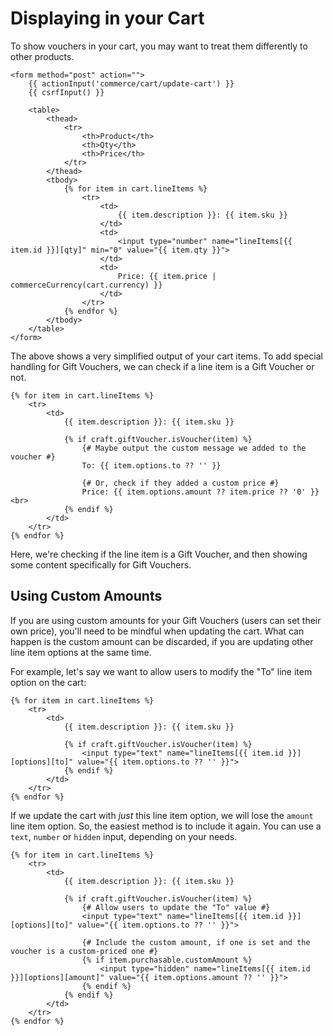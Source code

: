 # Displaying in your Cart
To show vouchers in your cart, you may want to treat them differently to other products.

```twig
<form method="post" action="">
    {{ actionInput('commerce/cart/update-cart') }}
    {{ csrfInput() }}

    <table>
        <thead>
            <tr>
                <th>Product</th>
                <th>Qty</th>
                <th>Price</th>
            </tr>
        </thead>
        <tbody>
            {% for item in cart.lineItems %}
                <tr>
                    <td>
                        {{ item.description }}: {{ item.sku }}
                    </td>
                    <td>
                        <input type="number" name="lineItems[{{ item.id }}][qty]" min="0" value="{{ item.qty }}">
                    </td>
                    <td>
                        Price: {{ item.price | commerceCurrency(cart.currency) }}
                    </td>
                </tr>
            {% endfor %}
        </tbody>
    </table>
</form>
```

The above shows a very simplified output of your cart items. To add special handling for Gift Vouchers, we can check if a line item is a Gift Voucher or not.

```twig
{% for item in cart.lineItems %}
    <tr>
        <td>
            {{ item.description }}: {{ item.sku }}

            {% if craft.giftVoucher.isVoucher(item) %}
                {# Maybe output the custom message we added to the voucher #}
                To: {{ item.options.to ?? '' }}

                {# Or, check if they added a custom price #}
                Price: {{ item.options.amount ?? item.price ?? '0' }}<br>
            {% endif %}
        </td>
    </tr>
{% endfor %}
```

Here, we're checking if the line item is a Gift Voucher, and then showing some content specifically for Gift Vouchers.

## Using Custom Amounts
If you are using custom amounts for your Gift Vouchers (users can set their own price), you'll need to be mindful when updating the cart. What can happen is the custom amount can be discarded, if you are updating other line item options at the same time.

For example, let's say we want to allow users to modify the "To" line item option on the cart:

```twig
{% for item in cart.lineItems %}
    <tr>
        <td>
            {{ item.description }}: {{ item.sku }}

            {% if craft.giftVoucher.isVoucher(item) %}
                <input type="text" name="lineItems[{{ item.id }}][options][to]" value="{{ item.options.to ?? '' }}">
            {% endif %}
        </td>
    </tr>
{% endfor %}
```

If we update the cart with _just_ this line item option, we will lose the `amount` line item option. So, the easiest method is to include it again. You can use a `text`, `number` or `hidden` input, depending on your needs.

```twig
{% for item in cart.lineItems %}
    <tr>
        <td>
            {{ item.description }}: {{ item.sku }}

            {% if craft.giftVoucher.isVoucher(item) %}
                {# Allow users to update the "To" value #}
                <input type="text" name="lineItems[{{ item.id }}][options][to]" value="{{ item.options.to ?? '' }}">

                {# Include the custom amount, if one is set and the voucher is a custom-priced one #}
                {% if item.purchasable.customAmount %}
                    <input type="hidden" name="lineItems[{{ item.id }}][options][amount]" value="{{ item.options.amount ?? '' }}">
                {% endif %}
            {% endif %}
        </td>
    </tr>
{% endfor %}
```
